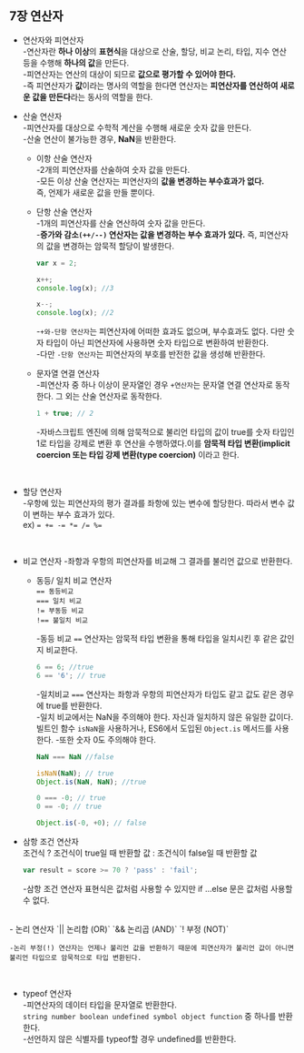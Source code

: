 
## 7장 연산자
- 연산자와 피연산자    
    -연산자란 **하나 이상**의 **표현식**을 대상으로 산술, 할당, 비교 논리, 타입, 지수 연산 등을 수행해 **하나의 값**을 만든다.      
    -피연산자는 연산의 대상이 되므로 **값으로 평가할 수 있어야 한다.**      
    -즉 피연산자가 **값**이라는 명사의 역할을 한다면 연산자는 **피연산자를 연산하여 새로운 값을 만든다**라는 동사의 역할을 한다.        

- 산술 연산자       
    -피연산자를 대상으로 수학적 계산을 수행해 새로운 숫자 값을 만든다.      
    -산술 연산이 불가능한 경우, **NaN**을 반환한다.     
    
    - 이항 산술 연산자      
        -2개의 피연산자를 산술하여 숫자 값을 만든다.        
        -모든 이상 산술 연산자는 피연산자의 **값을 변경하는 부수효과가 없다.**      
        즉, 언제가 새로운 값을 만들 뿐이다.      
    
    - 단항 산술 연산자      
        -1개의 피연산자를 산술 연산하여 숫자 값을 만든다.       
        -**증가와 감소`(++/--)` 연산자는 값을 변경하는 부수 효과가 있다.** 즉, 피연산자의 값을 변경하는 암묵적 할당이 발생한다.
        ```jsx
        var x = 2;
        
        x++;
        console.log(x); //3
        
        x--;
        console.log(x); //2
        ```
        -`+와-단항 연산자`는 피연산자에 어떠한 효과도 없으며, 부수효과도 없다. 다만 숫자 타입이 아닌 피연산자에 사용하면 숫자 타입으로 변환하여 반환한다.     
        -다만 `-단항 연산자`는 피연산자의 부호를 반전한 값을 생성해 반환한다. 
    
    - 문자열 연결 연산자        
        -피연산자 중 하나 이상이 문자열인 경우 `+연산자`는 문자열 연결 연산자로 동작한다. 그 외는 산술 연산자로 동작한다.
         ```jsx
         1 + true; // 2       
         ``` 
        -자바스크립트 엔진에 의해 암묵적으로 불리언 타입의 값이 true를 숫자 타입인 1로 타입을 강제로 변환 후 연산을 수행하였다.이를 **암묵적 타입 변환(implicit coercion 또는 타입 강제 변환(type coercion)** 이라고 한다.    
     
<br>

- 할당 연산자                 
    -우항에 있는 피연산자의 평가 결과를 좌항에 있는 변수에 할당한다. 따라서 변수 값이 변하는 부수 효과가 있다.     
    ex) `= += -= *= /= %=`      
<br>

- 비교 연산자 
    -좌항과 우항의 피연산자를 비교해 그 결과를 불리언 값으로 반환한다.      
    
    - 동등/ 일치 비교 연산자        
    `== 동등비교`       
    `=== 일치 비교`     
    `!= 부동등 비교`        
    `!== 불일치 비교`       

        -동등 비교 `==` 연산자는 암묵적 타입 변환을 통해 타입을 일치시킨 후 같은 값인지 비교한다.
        ```jsx
        6 == 6; //true
        6 == '6'; // true
        ``` 
        -일치비교 `===` 연산자는 좌항과 우항의 피연산자가 타입도 같고 값도 같은 경우에 true를 반환한다.      
        -일치 비교에서는 NaN을 주의해야 한다. 자신과 일치하지 않은 유일한 값이다. 빌트인 함수 `isNaN`을 사용하거나, ES6에서 도입된 `Object.is` 메서드를 사용한다.
        -또한 숫자 0도 주의해야 한다. 
        ```jsx
        NaN === NaN //false

        isNaN(NaN); // true
        Object.is(NaN, NaN); //true

        0 === -0; // true
        0 == -0; // true

        Object.is(-0, +0); // false
         ```
    
- 삼항 조건 연산자       
    조건식 ? 조건식이 true일 때 반환할 값 : 조건식이 false일 때 반환할 값
    ```jsx
    var result = score >= 70 ? 'pass' : 'fail';
    ```
    -삼항 조건 연산자 표현식은 값처럼 사용할 수 있지만 if ...else 문은 값처럼 사용할 수 없다.       
<br>
- 논리 연산자       
`|| 논리합 (OR)`    
`&& 논리곱 (AND)`   
`! 부정 (NOT)`      

    -논리 부정(!) 연산자는 언제나 불리언 값을 반환하기 때문에 피연산자가 불리언 값이 아니면 불리언 타입으로 암묵적으로 타입 변환된다.       
<br>

- typeof 연산자     
    -피연산자의 데이터 타입을 문자열로 반환한다.        
    `string number boolean undefined symbol object function` 중 하나를 반환한다.        
    -선언하지 않은 식별자를 typeof할 경우 undefined를 반환한다.
<br>
